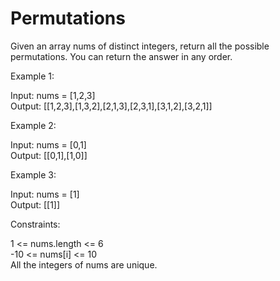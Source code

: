 # Permutations 

Given an array nums of distinct integers, return all the possible permutations. You can return the answer in any order.

Example 1:

Input: nums = [1,2,3]\
Output: [[1,2,3],[1,3,2],[2,1,3],[2,3,1],[3,1,2],[3,2,1]]

Example 2:

Input: nums = [0,1]\
Output: [[0,1],[1,0]]

Example 3:

Input: nums = [1]\
Output: [[1]]

Constraints:

1 <= nums.length <= 6\
-10 <= nums[i] <= 10\
All the integers of nums are unique.